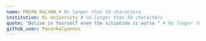 ```yaml
---
name: PAVAN KALYAN # No longer than 18 characters
institution: KL University # no longer than 58 characters
quote: "Belive in Yourself even the situation is worse " # No longer than 100 characters
github_user: Pavankalyannvs
---
```

